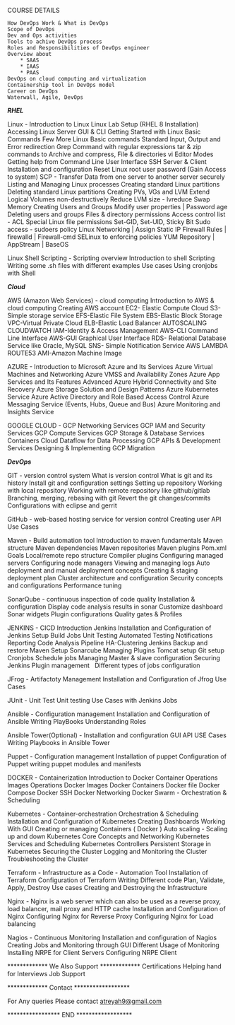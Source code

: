 COURSE DETAILS

	How DevOps Work & What is DevOps
	Scope of DevOps
	Dev and Ops activities
	Tools to achive DevOps process
	Roles and Responsibilities of DevOps engineer
	Overview about
    	* SAAS
    	* IAAS
    	* PAAS
	DevOps on cloud computing and virtualization
	Containership tool in DevOps model
	Career on DevOps
	Waterwall, Agile, DevOps

*************RHEL*************

Linux - 
	Introduction to Linux
	Linux Lab Setup (RHEL 8 Installation)
	Accessing Linux Server GUI & CLI
	Getting Started with Linux Basic Commands
	Few More Linux Basic commands
	Standard Input, Output and Error redirection
	Grep Command with regular expressions
	tar & zip commands to Archive and compress, File & directories
	vi Editor Modes
	Getting help from Command Line User Interface
	SSH Server & Client Installation and configuration
	Reset Linux root user password (Gain Access to system)
	SCP - Transfer Data from one server to another server securely
	Listing and Managing Linux processes
	Creating standard Linux partitions
	Deleting standard Linux partitions
	Creating PVs, VGs and LVM
	Extend Logical Volumes non-destructively
	Reduce LVM size - lvreduce
	Swap Memory
	Creating Users and Groups
	Modify user properties | Password age
	Deleting users and groups
	Files & directory permissions
	Access control list - ACL
	Special Linux file permissions Set-GID, Set-UID, Sticky Bit
	Sudo access - sudoers policy
	Linux Networking | Assign Static IP
	Firewall Rules | firewalld | Firewall-cmd
	SELinux to enforcing policies
	YUM Repository | AppStream | BaseOS

Linux Shell Scripting -
	Scripting overview
	Introduction to shell Scripting
	Writing some .sh files with different examples
	Use cases 
	Using cronjobs with Shell

*************Cloud*************

AWS (Amazon Web Services) - cloud computing
       Introduction to AWS & cloud computing
       Creating AWS account
       EC2- Elastic Compute Cloud
       S3-Simple storage service
       EFS-Elastic File System
       EBS-Elastic Block Storage
       VPC-Virtual Private Cloud
       ELB-Elastic Load Balancer
       AUTOSCALING
       CLOUDWATCH
       IAM-Identity & Access Management
       AWS-CLI Command Line Interface
       AWS-GUI Graphical User Interface
       RDS- Relational Database Service like Oracle, MySQL
       SNS- Simple Notification Service
       AWS LAMBDA
       ROUTE53
       AMI-Amazon Machine Image

AZURE -
        Introduction to Microsoft Azure and Its Services
        Azure Virtual Machines and Networking
        Azure VMSS and Availability Zones
        Azure App Services and Its Features
        Advanced Azure Hybrid Connectivity and Site Recovery
        Azure Storage Solution and Design Patterns
        Azure Kubernetes Service
        Azure Active Directory and Role Based Access Control
        Azure Messaging Service (Events, Hubs, Queue and Bus)
        Azure Monitoring and Insights Service


GOOGLE CLOUD -
        GCP Networking Services
        GCP IAM and Security Services
        GCP Compute Services
        GCP Storage & Database Services
        Containers
        Cloud Dataflow for Data Processing
        GCP APIs & Development Services
	Designing & Implementing GCP Migration

*************DevOps*************

GIT - 
	version control system
	What is version control
	What is git and its history
	Install git and configuration settings
	Setting up repository
	Working with local repository
	Working with remote repository like github/gitlab
	Branching, merging, rebasing with git
	Revert the git changes/commits
	Configurations with eclipse and gerrit


GitHub - 
	web-based hosting service for version control
	Creating user
	API
	Use Cases


Maven - 
	Build automation tool
	Introduction to maven fundamentals
	Maven structure
	Maven dependencies
	Maven repositories
	Maven plugins
	Pom.xml
	Goals
	Local/remote repo structure
	Compiler plugins
	Configuring managed servers
	Configuring node managers
	Viewing and managing logs
	Auto deployment and manual deployment concepts
	Creating & staging deployment plan
	Cluster architecture and configuration
	Security concepts and configurations
	Performance tuning


SonarQube - 
	continuous inspection of code quality
	Installation & configuration
	Display code analysis results in sonar
	Customize dashboard
	Sonar widgets
	Plugin configurations
	Quality gates & Profiles


JENKINS - 
	CICD
	Introduction Jenkins
       	Installation and Configuration of Jenkins
       	Setup Build Jobs
       	Unit Testing
       	Automated Testing
       	Notifications
       	Reporting
       	Code Analysis
       	Pipeline
       	HA-Clustering
       	Jenkins Backup and restore
	Maven Setup
	Sonarcube
    	Managing Plugins
       	Tomcat setup
       	Git setup
       	Cronjobs
       	Schedule jobs
       	Managing Master & slave configuration
       	Securing Jenkins
       	Plugin management
       	Different types of jobs configuration


JFrog - 
	Artifactoty Management
	Installation and Configuration of Jfrog
	Use Cases


JUnit - 
	Unit Test
	Unit testing
	Use Cases with Jenkins Jobs


Ansible - 
	Configuration management
	Installation and Configuration of Ansible
	Writing PlayBooks
	Understanding Roles

Ansible Tower(Optional) -
	Installation and configuration
	GUI 
	API
	USE Cases	
	Writing Playbooks in Ansible Tower

Puppet - 
	Configuration management
	Installation of puppet
	Configuration of Puppet
	writing puppet modules and manifests


DOCKER - 
	Containerization
	Introduction to Docker
	Container Operations
	Images Operations
        Docker Images
        Docker Containers
        Docker file
        Docker Compose
        Docker SSH
        Docker Networking
        Docker Swarm - Orchestration & Scheduling


Kubernetes - 
	Container-orchestration
	Orchestration & Scheduling
	Installation and Configuration of Kubernetes
	Creating Dashboards
	Working With GUI
	Creating or managing Containers ( Docker )
	Auto scaling - Scaling up and down
	Kubernetes Core Concepts and Networking
	Kubernetes Services and Scheduling
	Kubernetes Controllers
	Persistent Storage in Kubernetes
	Securing the Cluster
	Logging and Monitoring the Cluster
	Troubleshooting the Cluster


Terraform -
	Infrastructure as a Code - Automation Tool
	Installation of Terraform
	Configuration of Terraform
	Writing Different code
	Plan, Validate, Apply, Destroy Use cases 
	Creating and Destroying the Infrastructure 

Nginx -
	Nginx is a web server which can also be used as a reverse proxy, load balancer, mail proxy      and HTTP cache 
	Installation and Configuration of Nginx
	Configuring Nginx for Reverse Proxy
	Configuring Nginx for Load balancing


Nagios -
	Continuous Monitoring
	Installation and configuration of Nagios
	Creating Jobs and Monitoring through GUI
	Different Usage of Monitoring 
	Installing NRPE for Client Servers
	Configuring NRPE Client


************* We Also Support *************
	Certifications
	Helping hand for Interviews
	Job Support
  
************* Contact ****************** 
  
  For Any queries Please contact atreyah9@gmail.com
  
  
  ***************** END ******************

